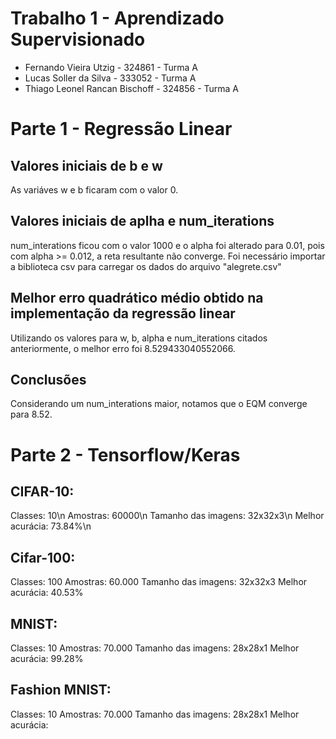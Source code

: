 # Trabalho 1 - Aprendizado Supervisionado
* Fernando Vieira Utzig - 324861 - Turma A
* Lucas Soller da Silva - 333052 - Turma A
* Thiago Leonel Rancan Bischoff - 324856 - Turma A

# Parte 1 - Regressão Linear
## Valores iniciais de b e w
As variáves w e b ficaram com o valor 0.
## Valores iniciais de aplha e num_iterations
num_interations ficou com o valor 1000 e o alpha foi alterado para 0.01, pois com alpha >= 0.012, a reta resultante não converge. Foi necessário importar a biblioteca csv para carregar os dados do arquivo "alegrete.csv"
## Melhor erro quadrático médio obtido na implementação da regressão linear
Utilizando os valores para w, b, alpha e num_iterations citados anteriormente, o melhor erro foi 8.529433040552066.
## Conclusões
Considerando um num_interations maior, notamos que o EQM converge para 8.52.

# Parte 2 - Tensorflow/Keras
## CIFAR-10:
Classes: 10\n
Amostras: 60000\n
Tamanho das imagens: 32x32x3\n
Melhor acurácia: 73.84%\n
## Cifar-100:
Classes: 100
Amostras: 60.000
Tamanho das imagens: 32x32x3
Melhor acurácia: 40.53%
## MNIST:
Classes: 10
Amostras: 70.000
Tamanho das imagens: 28x28x1
Melhor acurácia: 99.28%
## Fashion MNIST:
Classes: 10
Amostras: 70.000
Tamanho das imagens: 28x28x1
Melhor acurácia:
